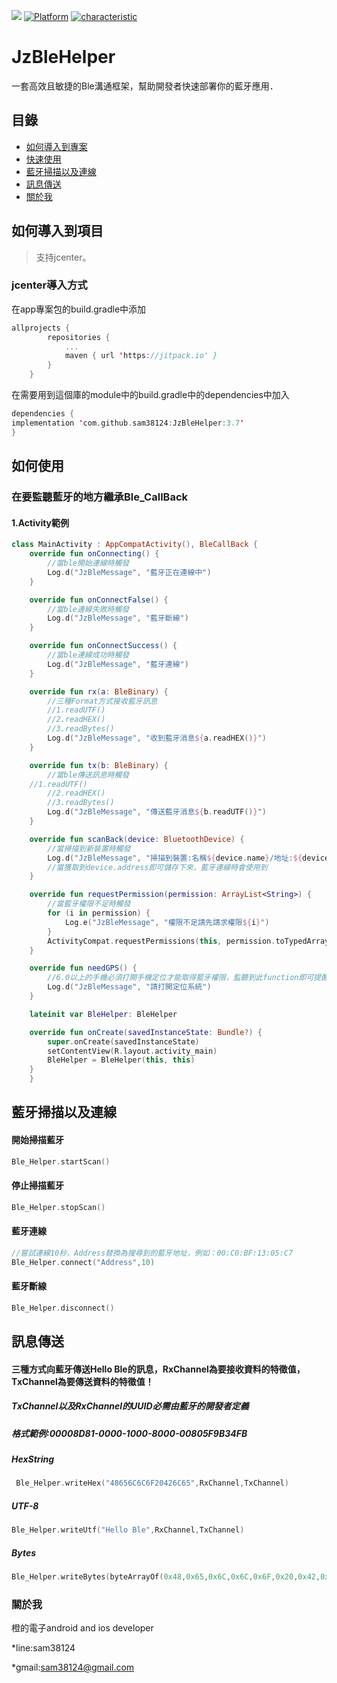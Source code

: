 [![](https://jitpack.io/v/sam38124/JzBleHelper.svg)](https://jitpack.io/#sam38124/JzBleHelper)
[![Platform](https://img.shields.io/badge/平台-%20Android%20-brightgreen.svg)](https://github.com/sam38124)
[![characteristic](https://img.shields.io/badge/特點-%20輕量級%20%7C%20簡單易用%20%20%7C%20穩定%20-brightgreen.svg)](https://github.com/sam38124)
# JzBleHelper
一套高效且敏捷的Ble溝通框架，幫助開發者快速部署你的藍牙應用．
## 目錄
* [如何導入到專案](#Import)
* [快速使用](#Use)
* [藍牙掃描以及連線](#scan)
* [訊息傳送](#send)
* [關於我](#About)

<a name="Import"></a>
## 如何導入到項目
> 支持jcenter。 <br/>

### jcenter導入方式
在app專案包的build.gradle中添加
```kotlin
allprojects {
		repositories {
			...
			maven { url 'https://jitpack.io' }
		}
	}
```

在需要用到這個庫的module中的build.gradle中的dependencies中加入
```kotlin
dependencies {
implementation 'com.github.sam38124:JzBleHelper:3.7'
}
```
<a name="Use"></a>
## 如何使用

### 在要監聽藍牙的地方繼承Ble_CallBack
#### 1.Activity範例
```kotlin
class MainActivity : AppCompatActivity(), BleCallBack {
    override fun onConnecting() {
        //當ble開始連線時觸發
        Log.d("JzBleMessage", "藍牙正在連線中")
    }

    override fun onConnectFalse() {
        //當ble連線失敗時觸發
        Log.d("JzBleMessage", "藍牙斷線")
    }

    override fun onConnectSuccess() {
        //當ble連線成功時觸發
        Log.d("JzBleMessage", "藍牙連線")
    }

    override fun rx(a: BleBinary) {
        //三種Format方式接收藍牙訊息
        //1.readUTF()
        //2.readHEX()
        //3.readBytes()
        Log.d("JzBleMessage", "收到藍牙消息${a.readHEX()}")
    }

    override fun tx(b: BleBinary) {
        //當ble傳送訊息時觸發
	//1.readUTF()
        //2.readHEX()
        //3.readBytes()
        Log.d("JzBleMessage", "傳送藍牙消息${b.readUTF()}")
    }

    override fun scanBack(device: BluetoothDevice) {
        //當掃描到新裝置時觸發
        Log.d("JzBleMessage", "掃描到裝置:名稱${device.name}/地址:${device.address}")
        //當獲取到device.address即可儲存下來，藍牙連線時會使用到
    }

    override fun requestPermission(permission: ArrayList<String>) {
        //當藍牙權限不足時觸發
        for (i in permission) {
            Log.e("JzBleMessage", "權限不足請先請求權限${i}")
        }
        ActivityCompat.requestPermissions(this, permission.toTypedArray(), 10)
    }

    override fun needGPS() {
        //6.0以上的手機必須打開手機定位才能取得藍牙權限，監聽到此function即可提醒使用者打開定位，或者跳轉至設定頁面提醒打開定位
        Log.d("JzBleMessage", "請打開定位系統")
    }

    lateinit var BleHelper: BleHelper

    override fun onCreate(savedInstanceState: Bundle?) {
        super.onCreate(savedInstanceState)
        setContentView(R.layout.activity_main)
        BleHelper = BleHelper(this, this)
    }
    }
```
<a name="scan"></a>
## 藍牙掃描以及連線
#### 開始掃描藍牙

```kotlin
Ble_Helper.startScan()
```
#### 停止掃描藍牙

```kotlin
Ble_Helper.stopScan()
```
#### 藍牙連線

```kotlin
//嘗試連線10秒，Address替換為搜尋到的藍牙地址，例如：00:C0:BF:13:05:C7
Ble_Helper.connect("Address",10)
```
#### 藍牙斷線
```kotlin
Ble_Helper.disconnect()
```
<a name="send"></a>
## 訊息傳送
#### 三種方式向藍牙傳送Hello Ble的訊息，RxChannel為要接收資料的特徵值，TxChannel為要傳送資料的特徵值！
##### TxChannel以及RxChannel的UUID必需由藍牙的開發者定義<br>
##### 格式範例:00008D81-0000-1000-8000-00805F9B34FB<br>
##### HexString
```kotlin
 Ble_Helper.writeHex("48656C6C6F20426C65",RxChannel,TxChannel)
```
##### UTF-8
```kotlin
Ble_Helper.writeUtf("Hello Ble",RxChannel,TxChannel)
```
##### Bytes
```kotlin
Ble_Helper.writeBytes(byteArrayOf(0x48,0x65,0x6C,0x6C,0x6F,0x20,0x42,0x6C,0x65),RxChannel,TxChannel)
```

<a name="About"></a>
### 關於我
橙的電子android and ios developer

*line:sam38124

*gmail:sam38124@gmail.com
